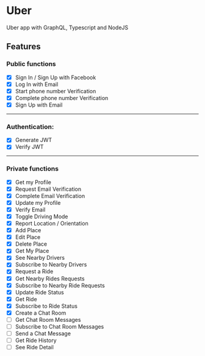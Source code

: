 # Uber

Uber app with GraphQL, Typescript and NodeJS

## Features

### Public functions

- [x] Sign In / Sign Up with Facebook
- [x] Log In with Email
- [x] Start phone number Verification
- [x] Complete phone number Verification
- [x] Sign Up with Email

---

### Authentication:

- [x] Generate JWT
- [x] Verify JWT

---

### Private functions

- [x] Get my Profile
- [x] Request Email Verification
- [x] Complete Email Verification
- [x] Update my Profile
- [x] Verify Email
- [x] Toggle Driving Mode
- [x] Report Location / Orientation
- [x] Add Place
- [x] Edit Place
- [x] Delete Place
- [x] Get My Place
- [x] See Nearby Drivers
- [x] Subscribe to Nearby Drivers
- [x] Request a Ride
- [x] Get Nearby Rides Requests
- [x] Subscribe to Nearby Ride Requests
- [x] Update Ride Status
- [x] Get Ride
- [x] Subscribe to Ride Status
- [x] Create a Chat Room
- [ ] Get Chat Room Messages
- [ ] Subscribe to Chat Room Messages
- [ ] Send a Chat Message
- [ ] Get Ride History
- [ ] See Ride Detail
